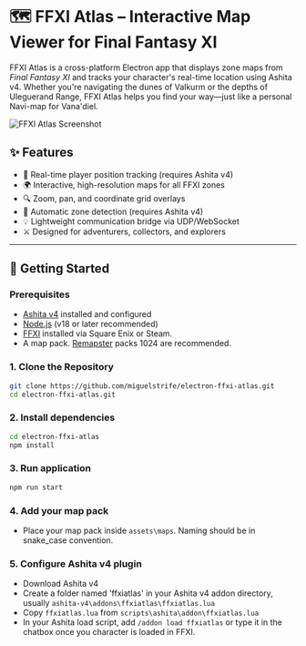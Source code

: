 # 🗺️ FFXI Atlas – Interactive Map Viewer for Final Fantasy XI

FFXI Atlas is a cross-platform Electron app that displays zone maps from *Final Fantasy XI* and tracks your character's real-time location using Ashita v4. Whether you're navigating the dunes of Valkurm or the depths of Uleguerand Range, FFXI Atlas helps you find your way—just like a personal Navi-map for Vana'diel.

![FFXI Atlas Screenshot](assets/screenshot.gif)

## ✨ Features

- 🧭 Real-time player position tracking (requires Ashita v4)
- 🌍 Interactive, high-resolution maps for all FFXI zones
- 🔍 Zoom, pan, and coordinate grid overlays
- 🔄 Automatic zone detection (requires Ashita v4)
- 💡 Lightweight communication bridge via UDP/WebSocket
- ⚔️ Designed for adventurers, collectors, and explorers

---

## 🚀 Getting Started

### Prerequisites

- [Ashita v4](https://github.com/AshitaXI/Ashita-v4beta) installed and configured
- [Node.js](https://nodejs.org/) (v18 or later recommended)
- [FFXI](http://www.playonline.com/ff11us/download/media/install_win.html) installed via Square Enix or Steam.
- A map pack. [Remapster](https://github.com/AkadenTK/remapster_maps/releases) packs 1024 are recommended.
  
### 1. Clone the Repository

```bash
git clone https://github.com/miguelstrife/electron-ffxi-atlas.git
cd electron-ffxi-atlas.git
```

### 2. Install dependencies
```bash
cd electron-ffxi-atlas
npm install
```

### 3. Run application
```bash
npm run start
```
### 4. Add your map pack
- Place your map pack inside ```assets\maps```. Naming should be in snake_case convention. 
  
### 5. Configure Ashita v4 plugin
- Download Ashita v4
- Create a folder named 'ffxiatlas' in your Ashita v4 addon directory, usually ```ashita-v4\addons\ffxiatlas\ffxiatlas.lua``` 
- Copy ```ffxiatlas.lua``` from ```scripts\ashita\addon\ffxiatlas.lua```
- In your Ashita load script, add ```/addon load ffxiatlas``` or type it in the chatbox once you character is loaded in FFXI.
